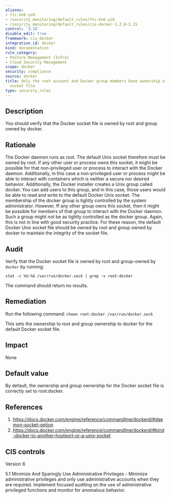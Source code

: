 ```yaml
---
aliases:
- ftc-kn6-yz8
- /security_monitoring/default_rules/ftc-kn6-yz8
- /security_monitoring/default_rules/cis-docker-1.2.0-3.15
control: '3.15'
disable_edit: true
framework: cis-docker
integration_id: docker
kind: documentation
rule_category:
- Posture Management (Infra)
- Cloud Security Management
scope: docker
security: compliance
source: docker
title: Only the root account and Docker group members have ownership of the Docker
  socket file
type: security_rules
---
```


## Description

You should verify that the Docker socket file is owned by root and group owned by docker.

## Rationale

The Docker daemon runs as root. The default Unix socket therefore must be owned by root. If any other user or process owns this socket, it might be possible for that non-privileged user or process to interact with the Docker daemon. Additionally, in this case a non-privileged user or process might be able to interact with containers which is neither a secure nor desired behavior. Additionally, the Docker installer creates a Unix group called docker. You can add users to this group, and in this case, those users would be able to read and write to the default Docker Unix socket. The membership of the docker group is tightly controlled by the system administrator. However, ff any other group owns this socket, then it might be possible for members of that group to interact with the Docker daemon. Such a group might not be as tightly controlled as the docker group. Again, this is not in line with good security practice. For these reason, the default Docker Unix socket file should be owned by root and group owned by docker to maintain the integrity of the socket file.

## Audit

Verify that the Docker socket file is owned by root and group-owned by `docker` by running: 
```
stat -c %U:%G /var/run/docker.sock | grep -v root:docker
```
The command should return no results.

## Remediation

Run the following command: `chown root:docker /var/run/docker.sock`

This sets the ownership to root and group ownership to docker for the default Docker socket file.

## Impact

None

## Default value

By default, the ownership and group ownership for the Docker socket file is correctly set to root:docker.

## References

1. https://docs.docker.com/engine/reference/commandline/dockerd/#daemon-socket-option
2. https://docs.docker.com/engine/reference/commandline/dockerd/#bind-docker-to-another-hostport-or-a-unix-socket

## CIS controls

Version 6

5.1 Minimize And Sparingly Use Administrative Privileges - Minimize administrative privileges and only use administrative accounts when they are required. Implement focused auditing on the use of administrative privileged functions and monitor for anomalous behavior.
